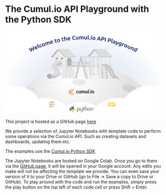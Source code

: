 # The Cumul.io API Playground with the Python SDK

![](public/images/api_playground.png)

This project is hosted as a GitHub page [here](https://cumulio.github.io/api-playground/)

We provide a selection of Jupyter Notebooks with template code to perform some operations via the Cumul.io API. Such as creating datasets and dashboards, updating them etc.

The examples use the [Cumul.io Python SDK](https://pypi.org/project/cumulio/)

The Jupyter Notebooks are hosted on Google Colab. Once you go to them via the [GitHub page](https://cumulio.github.io/api-playground), it will be opened in your Google account. Any edits you make will not be affecting the template we provide. You can even save your version of it to your Drive or GitHub (go to File -> Save a copy to Drive or GitHub). To play around with the code and run the examples, simply press the play button on the top left of each code cell or press Shift + Enter.
